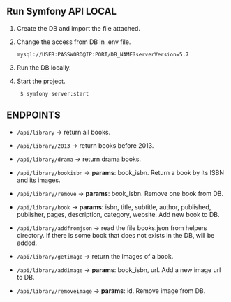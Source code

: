 ## Run Symfony API LOCAL

1. Create the DB and import the file attached.
   
2. Change the access from DB in .env file.
   
   `mysql://USER:PASSWORD@IP:PORT/DB_NAME?serverVersion=5.7`

3. Run the DB locally.
   
4. Start the project.
   
   ~~~
    $ symfony server:start
   ~~~

## ENDPOINTS

- `/api/library` -> return all books.
  
- `/api/library/2013` -> return books before 2013.
  
- `/api/library/drama` -> return drama books.
  
- `/api/library/bookisbn` -> **params**: book_isbn. Return a book by its ISBN and its images.
  
- `/api/library/remove` -> **params**: book_isbn. Remove one book from DB.
  
- `/api/library/book` -> **params**: isbn, title, subtitle, author, published, publisher, pages, description, category, website. Add new book to DB.
  
- `/api/library/addfromjson` -> read the file books.json from helpers directory. If there is some book that does not exists in the DB, will be added.
  
- `/api/library/getimage` -> return the images of a book.
  
- `/api/library/addimage` -> **params**: book_isbn, url. Add a new image url to DB.

- `/api/library/removeimage` -> **params**: id. Remove image from DB.
